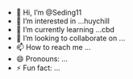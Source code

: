 - 👋 Hi, I’m @Seding11
- 👀 I’m interested in ...huychill
- 🌱 I’m currently learning ...cbd
- 💞️ I’m looking to collaborate on ...
- 📫 How to reach me ...
- 😄 Pronouns: ...
- ⚡ Fun fact: ...

<!---
Seding11/Seding11 is a ✨ special ✨ repository because its `README.md` (this file) appears on your GitHub profile.
You can click the Preview link to take a look at your changes.
--->
